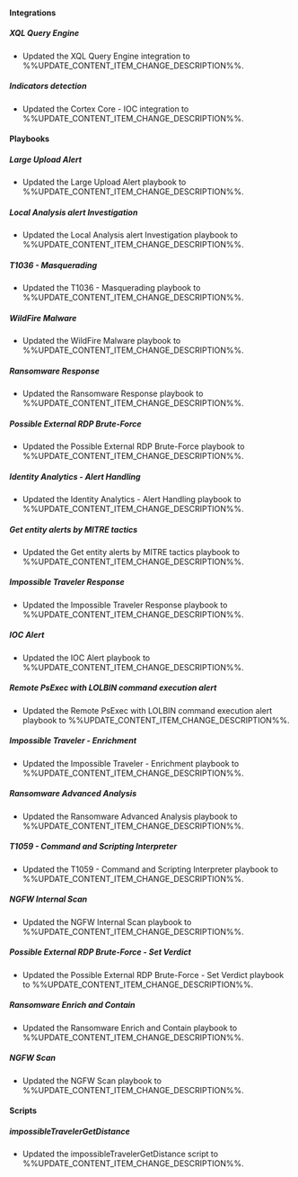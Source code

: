 
#### Integrations

##### XQL Query Engine

- Updated the XQL Query Engine integration to %%UPDATE_CONTENT_ITEM_CHANGE_DESCRIPTION%%.
##### Indicators detection

- Updated the Cortex Core - IOC integration to %%UPDATE_CONTENT_ITEM_CHANGE_DESCRIPTION%%.

#### Playbooks

##### Large Upload Alert

- Updated the Large Upload Alert playbook to %%UPDATE_CONTENT_ITEM_CHANGE_DESCRIPTION%%.
##### Local Analysis alert Investigation

- Updated the Local Analysis alert Investigation playbook to %%UPDATE_CONTENT_ITEM_CHANGE_DESCRIPTION%%.
##### T1036 - Masquerading

- Updated the T1036 - Masquerading playbook to %%UPDATE_CONTENT_ITEM_CHANGE_DESCRIPTION%%.
##### WildFire Malware

- Updated the WildFire Malware playbook to %%UPDATE_CONTENT_ITEM_CHANGE_DESCRIPTION%%.
##### Ransomware Response

- Updated the Ransomware Response playbook to %%UPDATE_CONTENT_ITEM_CHANGE_DESCRIPTION%%.
##### Possible External RDP Brute-Force

- Updated the Possible External RDP Brute-Force playbook to %%UPDATE_CONTENT_ITEM_CHANGE_DESCRIPTION%%.
##### Identity Analytics - Alert Handling

- Updated the Identity Analytics - Alert Handling playbook to %%UPDATE_CONTENT_ITEM_CHANGE_DESCRIPTION%%.
##### Get entity alerts by MITRE tactics

- Updated the Get entity alerts by MITRE tactics playbook to %%UPDATE_CONTENT_ITEM_CHANGE_DESCRIPTION%%.
##### Impossible Traveler Response

- Updated the Impossible Traveler Response playbook to %%UPDATE_CONTENT_ITEM_CHANGE_DESCRIPTION%%.
##### IOC Alert

- Updated the IOC Alert playbook to %%UPDATE_CONTENT_ITEM_CHANGE_DESCRIPTION%%.
##### Remote PsExec with LOLBIN command execution alert

- Updated the Remote PsExec with LOLBIN command execution alert playbook to %%UPDATE_CONTENT_ITEM_CHANGE_DESCRIPTION%%.
##### Impossible Traveler - Enrichment

- Updated the Impossible Traveler - Enrichment playbook to %%UPDATE_CONTENT_ITEM_CHANGE_DESCRIPTION%%.
##### Ransomware Advanced Analysis

- Updated the Ransomware Advanced Analysis playbook to %%UPDATE_CONTENT_ITEM_CHANGE_DESCRIPTION%%.
##### T1059 - Command and Scripting Interpreter

- Updated the T1059 - Command and Scripting Interpreter playbook to %%UPDATE_CONTENT_ITEM_CHANGE_DESCRIPTION%%.
##### NGFW Internal Scan

- Updated the NGFW Internal Scan playbook to %%UPDATE_CONTENT_ITEM_CHANGE_DESCRIPTION%%.
##### Possible External RDP Brute-Force - Set Verdict

- Updated the Possible External RDP Brute-Force - Set Verdict playbook to %%UPDATE_CONTENT_ITEM_CHANGE_DESCRIPTION%%.
##### Ransomware Enrich and Contain

- Updated the Ransomware Enrich and Contain playbook to %%UPDATE_CONTENT_ITEM_CHANGE_DESCRIPTION%%.
##### NGFW Scan

- Updated the NGFW Scan playbook to %%UPDATE_CONTENT_ITEM_CHANGE_DESCRIPTION%%.

#### Scripts

##### impossibleTravelerGetDistance

- Updated the impossibleTravelerGetDistance script to %%UPDATE_CONTENT_ITEM_CHANGE_DESCRIPTION%%.

